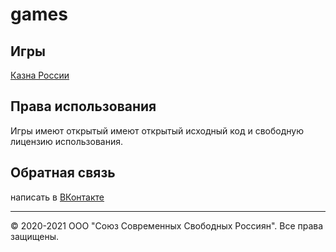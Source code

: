 # games
## Игры
[Казна России](https://ruzaharsu.github.io/games/nasha/)

## Права использования 

Игры имеют открытый имеют открытый исходный код и свободную лицензию использования.

## Обратная связь
написать в  [ВКонтакте](https://vk.me/club198438193)

<hr>

© 2020-2021 ООО "Союз Современных Свободных Россиян". Все права защищены.
